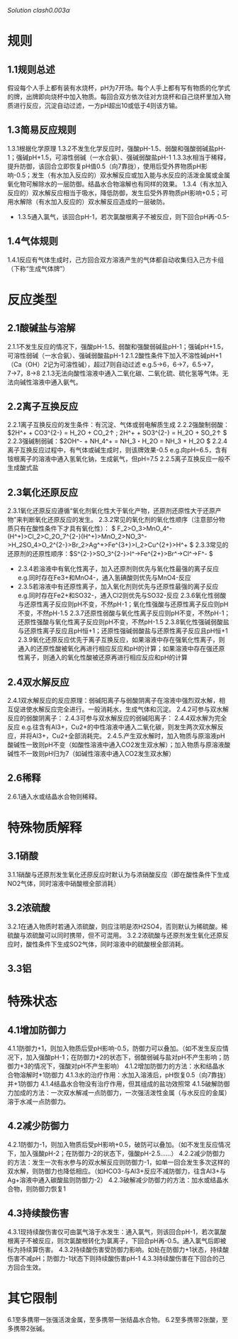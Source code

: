 *Solution clash0.003α*
<script 
  src="https://cdn.bootcss.com/mathjax/2.7.5/MathJax.js?config=TeX-MML-AM_CHTML"></script>
# 规则
## 1.1规则总述
假设每个人手上都有装有水烧杯，pH为7开场。每个人手上都有写有物质的化学式的牌，出牌即向烧杯中加入物质。每回合双方依次往对方烧杯和自己烧杯里加入物质进行反应，沉淀自动过滤，一方pH超出10或低于4则该方输。

<!-- ## 1.2出牌规则
1. 牌的选择方式：自行选择8种无机化学物质，将其化学式写在纸上并在反面标上编号1、2、3、4、5、6、7、8
2. 起始手牌：由对方随机报一个数列（如2、3、4、6、8、7、5、1），将前4个编号（2、3、4、6）所对应的牌作为起始手牌
3. 过牌：每个回合都可以选择给自己的烧杯中加入物质和给对方烧杯中加入物质（也可以只加入一方或pass），先手第一回合只能给对方烧杯中加入物质。一方输则游戏结束。
4. 补牌：出牌后根据数列顺序补充手牌，比如过一张牌（3）后将下一张牌（8）补入手牌，接着如果过（6）（8），则将下两张牌（7）、（5）补入手牌，如果过（7）（5），则补（1）（3）…… -->

## 1.3简易反应规则
1.3.1根据化学原理
1.3.2不发生化学反应时，强酸pH-1.5、弱酸和强酸弱碱盐pH-1；强碱pH+1.5，可溶性弱碱（一水合氨）、强碱弱酸盐pH-1
1.3.3水相当于稀释，提升防御，该回合立即恢复pH值0.5（向7靠拢），使用后受外界物质pH影响-0.5；发生（有水加入反应的）双水解反应或加入能与水反应的活泼金属或金属氧化物可解除水的一层防御。结晶水合物溶解也有同样的效果。
1.3.4（有水加入反应的）双水解反应相当于吸水，降低防御，发生后受外界物质pH影响+0.5；可用水解除（有水加入反应的）双水解反应造成的一层破防。
- 1.3.5通入氯气，该回合pH-1，若次氯酸根离子不被反应，则下回合pH再-0.5-

## 1.4气体规则
1.4.1反应有气体生成时，己方回合双方溶液产生的气体都自动收集归入己方卡组（下称“生成气体牌”）
<!-- 1.4.2生成气体牌为一次性牌，不占主体4张手牌的空间（即若序号为（1）、（2）、……（8），一方第一回合出（2）、第二回合出（3）、（4）且任一方烧杯生成氯气，则该方接下来手牌为（1）、（5）、（6）、（7）、Cl2（此张Cl2仅可使用一次）），但出生成气体牌消耗出牌机会。 -->

# 反应类型
## 2.1酸碱盐与溶解
2.1.1不发生反应的情况下，强酸pH-1.5、弱酸和强酸弱碱盐pH-1；强碱pH+1.5，可溶性弱碱（一水合氨）、强碱弱酸盐pH-1
2.1.2酸性条件下加入不溶性碱pH+1（Ca（OH）2记为可溶性碱），超过7则自动过滤
e.g.5→6，6→7，6.5→7，7→7，8→8
2.1.3无法向酸性溶液中通入二氧化碳、二氧化硫、硫化氢等气体。无法向碱性溶液中通入氨气。

## 2.2离子互换反应
2.2.1离子互换反应的发生条件：有沉淀、气体或弱电解质生成
2.2.2强酸制弱酸：$2H^+ + CO3^{2-} = H_2O + CO_2↑ ; 2H^+ + SO3^{2-} = H_2O + SO_2↑  $
2.2.3强碱制弱碱：$2OH^- + NH_4^+ = NH_3・H_2O = NH_3 + H_2O $
2.2.4离子互换反应过程中，有气体或碱生成时，则该牌效果-0.5
e.g.向pH=6.5，含有铵根离子的溶液中通入氢氧化钠，生成氨气，但pH=7.5
2.2.5离子互换反应一般不生成酸式盐

## 2.3氧化还原反应
2.3.1氧化还原反应遵循“氧化剂氧化性大于氧化产物，还原剂还原性大于还原产物”来判断氧化还原反应的发生。
2.3.2常见的氧化剂的氧化性顺序（注意部分物质只有在酸性条件下才具有氧化性）：
$ F_2>O_3>MnO_4^-(H^+)>Cl_2>C_2O_7^{2-}(H^+)>MnO_2>NO_3^->H_2SO_4>O_2^{2-}>Br_2>Ag^+>Fe^{3+}>I_2>Cu^{2+}>H^+ $
2.3.3常见的还原剂的还原性顺序：$S^{2-}>SO_3^{2-}>I^->Fe^{2+}>Br^->Cl^->F^- $
* 2.3.4若溶液中有氧化性离子，加入还原剂则优先与氧化性最强的离子反应
    e.g.同时存在Fe3+和MnO4-，通入氢碘酸则优先与MnO4-反应
* 2.3.5若溶液中有还原性离子，加入氧化剂则优先与还原性最强的离子反应
    e.g.同时存在Fe2+和SO32-，通入Cl2则优先与SO32-反应
2.3.6氧化性弱酸与还原性离子反应则pH不变，不然pH-1；氧化性强酸与还原性离子反应则pH不变，不然pH-1.5
2.3.7还原性弱酸与氧化性离子反应则pH不变，不然pH-1；还原性强酸与氧化性离子反应则pH不变，不然pH-1.5
2.3.8氧化性强碱弱酸盐与还原性离子反应且pH恒+1；还原性强碱弱酸盐与还原性离子反应且pH恒+1
2.3.9氧化还原反应优先于离子互换反应，如果溶液中存在强氧化性离子，则通入的还原性酸被氧化再进行相应反应和pH的计算；如果溶液中存在强还原性离子，则通入的氧化性酸被还原再进行相应反应和pH的计算

## 2.4双水解反应
2.4.1双水解反应的反应原理：弱碱阳离子与弱酸阴离子在溶液中强烈双水解，相互促进使水解反应完全进行。一般消耗水，生成气体和沉淀。
2.4.2可参与双水解反应的弱酸阴离子：
2.4.3可参与双水解反应的弱碱阳离子：
2.4.4双水解为完全反应
e.g.往含有Al3+，Cu2+的中性溶液中通入二氧化碳，则发生两次双水解反应，并将Al3+，Cu2+全部消耗完。
2.4.5.产生双水解时，加入物质与原溶液pH酸碱性一致则pH不变（如酸性溶液中通入CO2发生双水解）；加入物质与原溶液酸碱性不一致则pH归为7（如碱性溶液中通入CO2发生双水解）

<!-- + 2.5可逆反应
- 2.5.1可逆反应的规则为物质的效果分两个回合进行。-
- 2.5.2目前已知的可逆反应仅有- -->

## 2.6稀释
2.6.1通入水或结晶水合物则稀释。

# 特殊物质解释
## 3.1硝酸
3.1.1硝酸与还原剂发生氧化还原反应时默认为与浓硝酸反应（即在酸性条件下生成NO2气体，同时溶液中硝酸根全部消耗）

## 3.2浓硫酸
3.2.1在通入物质时若通入浓硫酸，则应注明是浓H2SO4，否则默认为稀硫酸。稀硫酸与浓硫酸可以同时携带，但不可混用。
3.2.2浓硫酸与还原剂发生氧化还原反应时，酸性条件下生成SO2气体，同时溶液中的硫酸根全部消耗。

## 3.3铝
<!-- - 3.3.1铝的两性：铝、氧化铝、氢氧化铝可溶于酸，也可溶于强碱。 -->
<!-- - 3.3.2铝通入溶液中，默认为不过量 -->
<!-- - 3.3.3铝的反应 -->


<!-- - 3.3.4氧化铝的反应 - -->


<!-- - 3.3.5氢氧化铝的反应-
- （与酸反应）（与碱反应）-
-3.3.6铝盐和偏铝酸盐的双水解反应- -->


# 特殊状态
## 4.1增加防御力
4.1.1防御力+1，则加入物质后受pH影响-0.5，防御力可以叠加。（如不发生反应情况下，加入强酸pH-1；在防御力+2的状态下，弱酸弱碱与盐对pH不产生影响；防御力+3的情况下，强酸对pH不产生影响）
4.1.2增加防御力的方法：水和结晶水合物溶解时+1防御力
4.1.3水的治疗作用：水加入溶液后，pH恢复0.5（向7靠拢）并+1防御力
4.1.4结晶水合物没有治疗作用，但其组成的盐功效照常
4.1.5破解防御力加成的方法：一次双水解减一点防御力，一次强活泼性金属（与水反应的金属）溶于水减一点防御力。

## 4.2减少防御力
4.2.1防御力-1，则加入物质后受pH影响+0.5，破防可以叠加。（如不发生反应情况下，加入强酸pH-2；在防御力-2的状态下，强酸pH-2.5……）
4.2.2减少防御力的方法：发生一次有水参与的双水解反应则防御力-1，如单一回合发生多次这样的双水解，则防御力也降低相应。（如HCO3-与Al3+反应不减防御力，往含Al3+与Ag+溶液中通入碳酸盐则防御力-2）
4.2.3破解减少防御力的方法：加水或结晶水合物，则防御力恢复1

## 4.3持续酸伤害
4.3.1现持续酸伤害仅可由氯气溶于水发生：通入氯气，则该回合pH-1，若次氯酸根离子不被反应，则次氯酸根转化为氯离子，下回合pH再-0.5。通入氯气后即被标为持续算伤害。
4.3.2持续酸伤害受防御力影响。如处在防御力+1状态，持续酸伤害不减pH；防御力-1状态下则持续酸伤害pH-1
4.3.3持续酸伤害在下回合的己方回合生效。

<!-- - 裁判工作 -
- 5.1赛前，双方将物质及编号交给裁判，裁判于赛后公布。
- 5.2比赛过程中，裁判应自己记下双方烧杯中所含离子种类与数量（不必公布），每当一方出完牌后，裁判计算相应pH，并宣布该方获得的气体与发生特殊反应（氧化还原反应、双水解反应等）以及防御力的增加或减少（如果有），计算和宣布完打“结束”。另一方方可出牌。
- 5.3对裁判的判决，双方均可以提出质疑，如果质疑成立且裁判承认，则裁判应修改判决，并记裁判失误。如果裁判失误次数多于5次，则裁判出局，由选手自行裁决或者本对局无效。 -->

# 其它限制
6.1至多携带一张强活泼金属，至多携带一张结晶水合物。
6.2至多携带2张酸，至多携带2张碱。 
